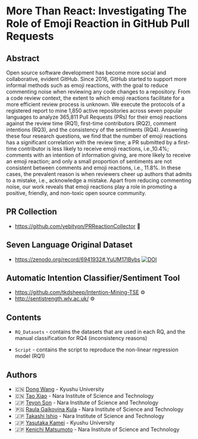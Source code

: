 # More Than React: Investigating The Role of Emoji Reaction in GitHub Pull Requests
## Abstract
Open source software development has become more social and collaborative, evident GitHub. Since 2016, GitHub started to support more informal methods such as emoji reactions, with the goal to reduce commenting noise when reviewing any code changes to a repository. From a code review context, the extent to which emoji reactions facilitate for a more efficient review process is unknown. We execute the protocols of a registered report to mine 1,850 active repositories across seven popular languages to analyze 365,811 Pull Requests (PRs) for their emoji reactions against the review time (RQ1), first-time contributors (RQ2), comment intentions (RQ3), and the consistency of the sentiments (RQ4). Answering these four research questions, we find that the number of emoji reactions has a significant correlation with the review time; a PR submitted by a first-time contributor is less likely to receive emoji reactions, i.e.,10.4%;  comments with an intention of information giving, are more likely to receive an emoji reaction; and only a small proportion of sentiments are not consistent between comments and emoji reactions, i.e., 11.8%.  In these cases, the prevalent reason is when reviewers cheer up authors that admits to a mistake, i.e., acknowledge a mistake. Apart from reducing commenting noise, our work reveals that emoji reactions play a role in promoting a positive, friendly, and non-toxic open source community. 

## PR Collection 
* https://github.com/yebityon/PRReactionCollector 	:rocket:

## Seven Language Original Dataset
* https://zenodo.org/record/6941932#.YuUM17lBybs
<a href="https://doi.org/10.5281/zenodo.6941932"><img src="https://zenodo.org/badge/DOI/10.5281/zenodo.6941932.svg" alt="DOI"></a>

## Automatic Intention Classifier/Sentiment Tool 
* https://github.com/tkdsheep/Intention-Mining-TSE :gear:
* http://sentistrength.wlv.ac.uk/ :gear:

## Contents
* `RQ_Datasets` - contains the datasets that are used in each RQ, and the manual classification for RQ4 (inconsistency reasons)

* `Script` - contains the script to reproduce the non-linear regression model (RQ1)

		
## Authors
- :cn: [Dong Wang](https://dong-w.github.io/) - Kyushu University
- :cn: [Tao Xiao](https://tao-xiao.github.io/) - Nara Institute of Science and Technology
- :jp: [Teyon Son](https://yebityon.hatenablog.com/) - Nara Institute of Science and Technology
- :papua_new_guinea: [Raula Gaikovina Kula](https://raux.github.io/) - Nara Institute of Science and Technology
- :jp: [Takashi Ishio](https://hideakihata.github.io/) - Nara Institute of Science and Technology
- :jp: [Yasutaka Kamei](https://posl.ait.kyushu-u.ac.jp/~kamei/) - Kyushu University
- :jp: [Kenichi Matsumoto](https://matsumotokenichi.github.io/) - Nara Institute of Science and Technology
